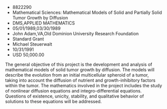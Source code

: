 
* 8822290
* Mathematical Sciences: Mathematical Models of Solid and Partially Solid Tumor Growth by Diffusion
* DMS,APPLIED MATHEMATICS
* 05/01/1989,03/30/1989
* John Adam,VA,Old Dominion University Research Foundation
* Standard Grant
* Michael Steuerwalt
* 10/31/1991
* USD 50,000.00

The general objective of this project is the development and analysis of
mathematical models of solid tumor growth by diffusion. The models will describe
the evolution from an initial multicellular spheroid of a tumor, taking into
account the diffusion of nutrient and growth-inhibitory factors within the
tumor. The mathematics involved in the project includes the study of nonlinear
diffusion equations and integro-differential equations. Questions of existence,
unicity, stability, and qualitative behavior of solutions to these equations
will be addressed.
